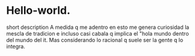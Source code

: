 # Hello-world.
short description
A medida q me adentro en esto me genera curiosidad la mescla de tradicion e incluso casi cabala q implica el "hola mundo dentro del mundo del it. Mas considerando lo racional q suele ser la gente q lo integra.

